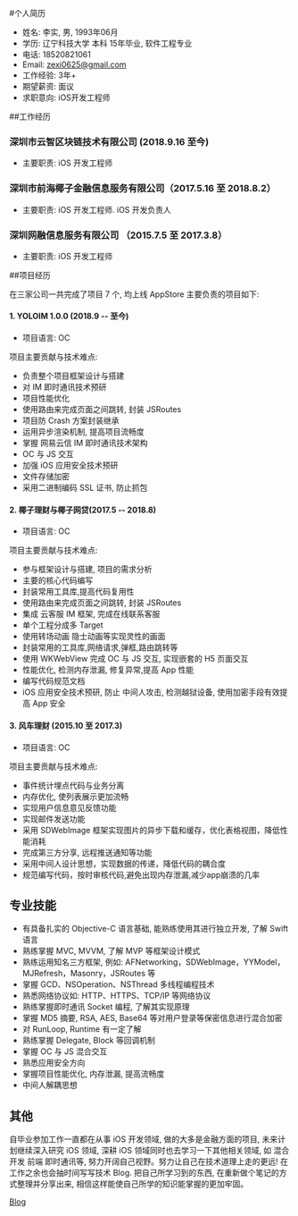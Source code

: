 #个人简历

* 姓名: 李实, 男, 1993年06月
* 学历: 辽宁科技大学 本科 15年毕业, 软件工程专业
* 电话: 18520821061
* Email: zexi0625@gmail.com
* 工作经验: 3年+
* 期望薪资: 面议
* 求职意向: iOS开发工程师 

##工作经历

### 深圳市云智区块链技术有限公司 (2018.9.16 至今)

* 主要职责: iOS 开发工程师

### 深圳市前海椰子金融信息服务有限公司（2017.5.16 至 2018.8.2）

* 主要职责: iOS 开发工程师. iOS 开发负责人

### 深圳网融信息服务有限公司 （2015.7.5 至 2017.3.8）

* 主要职责: iOS 开发工程师

##项目经历

在三家公司一共完成了项目 7 个, 均上线 AppStore
主要负责的项目如下:

#### 1. YOLOIM 1.0.0 (2018.9 -- 至今)

* 项目语言: OC

项目主要贡献与技术难点:

* 负责整个项目框架设计与搭建
* 对 IM 即时通讯技术预研 
* 项目性能优化
* 使用路由来完成页面之间跳转, 封装 JSRoutes
* 项目防 Crash 方案封装继承
* 运用异步渲染机制, 提高项目流畅度
* 掌握 网易云信 IM 即时通讯技术架构
* OC 与 JS 交互
* 加强 iOS 应用安全技术预研
* 文件存储加密
* 采用二进制编码 SSL 证书, 防止抓包

#### 2. 椰子理财与椰子网贷(2017.5 -- 2018.8)

* 项目语言: OC
 
项目主要贡献与技术难点: 

* 参与框架设计与搭建, 项目的需求分析
* 主要的核心代码编写
* 封装常用工具库,提高代码复用性
* 使用路由来完成页面之间跳转, 封装 JSRoutes
* 集成 云客服 IM 框架, 完成在线联系客服 
* 单个工程分成多 Target
* 使用转场动画 隐士动画等实现灵性的画面
* 封装常用的工具库,网络请求,弹框,路由跳转等
* 使用 WKWebView 完成 OC 与 JS 交互, 实现嵌套的 H5 页面交互
* 性能优化, 检测内存泄漏, 修复异常,提高 App 性能
* 编写代码规范文档
* iOS 应用安全技术预研, 防止 中间人攻击, 检测越狱设备, 使用加密手段有效提高 App 安全


#### 3. 风车理财 (2015.10 至 2017.3)

* 项目语言: OC 

项目主要贡献与技术难点:

* 事件统计埋点代码与业务分离
* 内存优化, 使列表展示更加流畅
* 实现用户信息意见反馈功能
* 实现邮件发送功能
* 采用 SDWebImage 框架实现图片的异步下载和缓存，优化表格视图，降低性能消耗
* 完成第三方分享, 远程推送通知等功能
* 采用中间人设计思想，实现数据的传递，降低代码的耦合度
* 规范编写代码，按时审核代码,避免出现内存泄漏,减少app崩溃的几率 
## 专业技能

* 有具备扎实的 Objective-C 语言基础, 能熟练使用其进行独立开发, 了解 Swift 语言
* 熟练掌握 MVC, MVVM, 了解 MVP 等框架设计模式
* 熟练运用知名三方框架, 例如: AFNetworking，SDWebImage，YYModel， MJRefresh，Masonry，JSRoutes 等
* 掌握 GCD、NSOperation、NSThread 多线程编程技术
* 熟悉网络协议如: HTTP、HTTPS、TCP/IP 等网络协议
* 熟练掌握即时通讯 Socket 编程, 了解其实现原理
* 掌握 MD5 摘要, RSA, AES, Base64 等对用户登录等保密信息进行混合加密
* 对 RunLoop, Runtime 有一定了解
* 熟练掌握 Delegate, Block 等回调机制
* 掌握 OC 与 JS 混合交互
* 熟悉应用安全方向
* 掌握项目性能优化, 内存泄漏, 提高流畅度
* 中间人解耦思想

## 其他

自毕业参加工作一直都在从事 iOS 开发领域, 做的大多是金融方面的项目, 未来计划继续深入研究 iOS 领域, 深耕 iOS 领域同时也去学习一下其他相关领域, 如 混合开发 前端 即时通讯等, 努力开阔自己视野。努力让自己在技术道理上走的更远! 
在工作之余也会抽时间写写技术 Blog. 把自己所学习到的东西, 在重新做个笔记的方式整理并分享出来, 相信这样能使自己所学的知识能掌握的更加牢固。 

[Blog](https://www.jianshu.com/u/9c6bbe968616)
  
  
 
 


 
 











